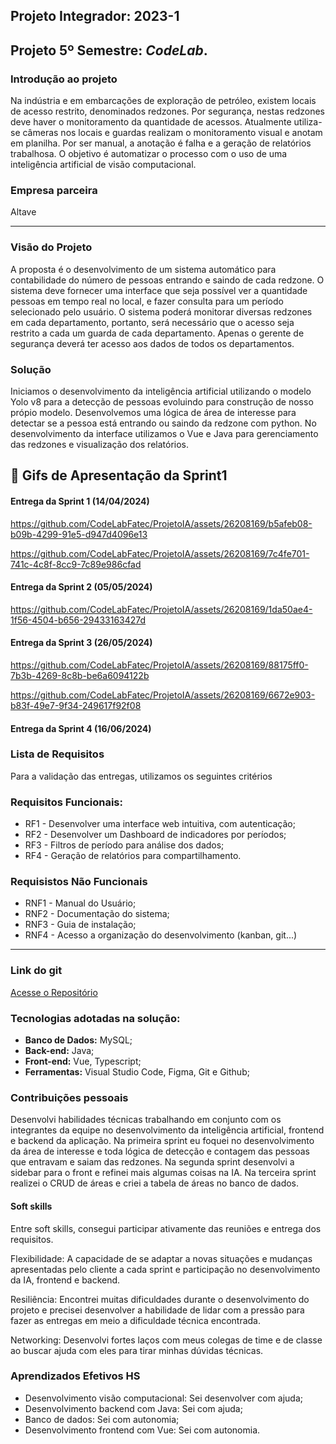 ## Projeto Integrador: 2023-1

## Projeto 5º Semestre: ***CodeLab***.

### Introdução ao projeto

Na indústria e em embarcações de exploração de petróleo, existem locais de acesso restrito,
denominados redzones. Por segurança, nestas redzones deve haver o monitoramento da
quantidade de acessos. Atualmente utiliza-se câmeras nos locais e guardas realizam o
monitoramento visual e anotam em planilha. Por ser manual, a anotação é falha e a geração de
relatórios trabalhosa. O objetivo é automatizar o processo com o uso de uma inteligência artificial de visão computacional.

### Empresa parceira

Altave

***

### Visão do Projeto

A proposta é o desenvolvimento de um sistema automático para contabilidade do número
de pessoas entrando e saindo de cada redzone. O sistema deve fornecer uma interface que seja possível ver a quantidade pessoas em tempo real
no local, e fazer consulta para um período selecionado pelo usuário. O sistema poderá monitorar
diversas redzones em cada departamento, portanto, será necessário que o acesso seja restrito a
cada um guarda de cada departamento. Apenas o gerente de segurança deverá ter acesso aos
dados de todos os departamentos.

### Solução

Iniciamos o desenvolvimento da inteligência artificial utilizando o modelo Yolo v8 para a detecção de pessoas evoluindo para construção de nosso própio modelo. Desenvolvemos uma lógica de área de interesse para detectar se a pessoa está entrando ou saindo da redzone com python. No desenvolvimento da interface utilizamos o Vue e Java para gerenciamento das redzones e visualização dos relatórios.

## :flags: Gifs de Apresentação da Sprint1

#### Entrega da Sprint 1 (14/04/2024)

https://github.com/CodeLabFatec/ProjetoIA/assets/26208169/b5afeb08-b09b-4299-91e5-d947d4096e13

https://github.com/CodeLabFatec/ProjetoIA/assets/26208169/7c4fe701-741c-4c8f-8cc9-7c89e986cfad


#### Entrega da Sprint 2 (05/05/2024)

https://github.com/CodeLabFatec/ProjetoIA/assets/26208169/1da50ae4-1f56-4504-b656-29433163427d


#### Entrega da Sprint 3 (26/05/2024)

https://github.com/CodeLabFatec/ProjetoIA/assets/26208169/88175ff0-7b3b-4269-8c8b-be6a6094122b

https://github.com/CodeLabFatec/ProjetoIA/assets/26208169/6672e903-b83f-49e7-9f34-249617f92f08


#### Entrega da Sprint 4 (16/06/2024)


### Lista de Requisitos 

Para a validação das entregas, utilizamos os seguintes critérios 

### Requisitos Funcionais:
- RF1 - Desenvolver uma interface web intuitiva, com autenticação;
- RF2 - Desenvolver um Dashboard de indicadores por períodos;
- RF3 - Filtros de período para análise dos dados;
- RF4 - Geração de relatórios para compartilhamento.

### Requisistos Não Funcionais
- RNF1 - Manual do Usuário;
- RNF2 - Documentação do sistema;
- RNF3 - Guia de instalação;
- RNF4 - Acesso a organização do desenvolvimento (kanban, git...)

***

### Link do git
[Acesse o Repositório](https://github.com/CodeLabFatec/ProjetoIA)


### Tecnologias adotadas na solução:

- **Banco de Dados:** MySQL;
- **Back-end:** Java;
- **Front-end:** Vue, Typescript;
- **Ferramentas:** Visual Studio Code, Figma, Git e Github;


### Contribuições pessoais

Desenvolvi habilidades técnicas trabalhando em conjunto com os integrantes da equipe no desenvolvimento da inteligência artificial, frontend e backend da aplicação. Na primeira sprint eu foquei no desenvolvimento da área de interesse e toda lógica de detecção e contagem das pessoas que entravam e saiam das redzones. Na segunda sprint desenvolvi a sidebar para o front e refinei mais algumas coisas na IA. Na terceira sprint realizei o CRUD de áreas e criei a tabela de áreas no banco de dados.

#### Soft skills

Entre soft skills, consegui participar ativamente das reuniões e entrega dos requisitos.

Flexibilidade: A capacidade de se adaptar a novas situações e mudanças apresentadas pelo cliente a cada sprint e participação no desenvolvimento da IA, frontend e backend. 

Resiliência: Encontrei muitas dificuldades durante o desenvolvimento do projeto e precisei desenvolver a habilidade de lidar com a pressão para fazer as entregas em meio a dificuldade técnica encontrada.

Networking: Desenvolvi fortes laços com meus colegas de time e de classe ao buscar ajuda com eles para tirar minhas dúvidas técnicas.

### Aprendizados Efetivos HS

- Desenvolvimento visão computacional: Sei desenvolver com ajuda;
- Desenvolvimento backend com Java: Sei com ajuda;
- Banco de dados: Sei com autonomia;
- Desenvolvimento frontend com Vue: Sei com autonomia.